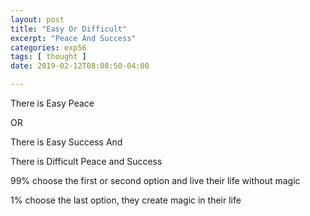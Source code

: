 ```yaml
---
layout: post
title: "Easy Or Difficult"
excerpt: "Peace And Success"
categories: exp56
tags: [ thought ]
date: 2019-02-12T08:08:50-04:00

---
```


There is Easy Peace

OR

There is Easy Success
And

There is Difficult Peace and Success

99% choose the first or second option and live their life without magic

1% choose the last option, they create magic in their life
